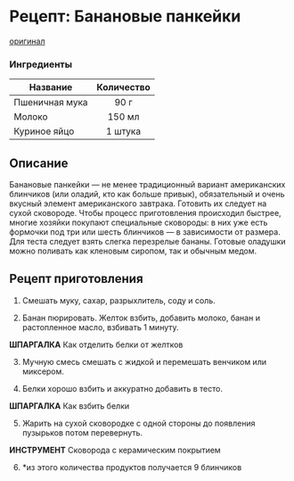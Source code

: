# Рецепт: Банановые панкейки
[оригинал](https://eda.ru/recepty/zavtraki/bananovie-pankejki-35975)

### Ингредиенты
| Название        	| Количество    |
| -------------   	|:-------------:|
| Пшеничная мука  	| 90 г 			|
| Молоко  			| 150 мл 		|
| Куриное яйцо		| 1 штука 		|

## Описание
Банановые панкейки — не менее традиционный вариант американских блинчиков (или оладий, кто как больше привык), обязательный и очень вкусный элемент американского завтрака. Готовить их следует на сухой сковороде. Чтобы процесс приготовления происходил быстрее, многие хозяйки покупают специальные сковороды: в них уже есть формочки под три или шесть блинчиков — в зависимости от размера. Для теста следует взять слегка перезрелые бананы. Готовые оладушки можно поливать как кленовым сиропом, так и обычным медом.

## Рецепт приготовления
1. Смешать муку, сахар, разрыхлитель, соду и соль.

2. Банан пюрировать. Желток взбить, добавить молоко, банан и растопленное масло, взбивать 1 минуту.

**ШПАРГАЛКА**
Как отделить белки от желтков

3. Мучную смесь смешать с жидкой и перемешать венчиком или миксером.

4. Белки хорошо взбить и аккуратно добавить в тесто.

**ШПАРГАЛКА**
Как взбить белки

5. Жарить на сухой сковородке с одной стороны до появления пузырьков потом перевернуть.

**ИНСТРУМЕНТ**
Сковорода с керамическим покрытием

6. *из этого количества продуктов получается 9 блинчиков